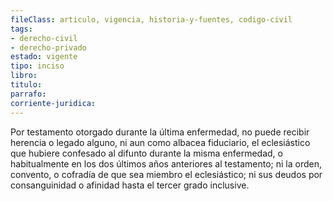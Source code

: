 ```yaml
---
fileClass: articulo, vigencia, historia-y-fuentes, codigo-civil
tags:
- derecho-civil
- derecho-privado
estado: vigente
tipo: inciso
libro:
titulo:
parrafo:
corriente-juridica:
---
```

Por testamento otorgado durante la última enfermedad, no puede recibir herencia o legado alguno, ni aun como albacea fiduciario, el eclesiástico que hubiere confesado al difunto durante la misma enfermedad, o habitualmente en los dos últimos años anteriores al testamento; ni la orden, convento, o cofradía de que sea miembro el eclesiástico; ni sus deudos por consanguinidad o afinidad hasta el tercer grado inclusive.